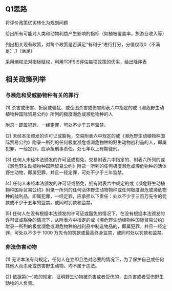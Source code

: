 ## Q1思路

将评价政策优劣转化为规划问题

给出所有可能对人类和动物利益产生影响的指标（如植被覆盖率，旅游业收入等）

列出相关现有政策，对每个政策是否满足“有利于”进行打分，分值仅取0（不满足）,1（满足）

采用熵权法对指标赋权，利用TOPSIS评估每项政策的优劣，给出降序表

## 相关政策列举

### 与濒危和受威胁物种有关的罪行
(1)	
杀害或伤害、折磨或骚扰、或企图杀害或伤害附表六中指定的或《濒危野生动植物种国际贸易公约》所列的极度濒危或濒危物种的人

附录一即属犯罪，一经定罪，可处不少于五年监禁。

(2)	
未经本法颁发的许可证或豁免，交易附表六中规定的或《濒危野生动植物种国际贸易公约》附录一所列的任何极度濒危或濒危物种的野生动物战利品的人，即属犯罪，一经定罪，应承担刑事责任。处七年以上有期徒刑。

(3)	
任何人未经本法颁发的许可证或豁免，交易附表六中指定的、附表六所列的或《濒危野生动植物种国际贸易公约》附录一所列的任何极度濒危或濒危物种的活体野生动物，即属犯罪，并且一经定罪，可处不少于三年监禁。

(4)	
任何人未经本法颁发的许可证或豁免，拥有附表六中规定的或《濒危野生动植物种国际贸易公约》附录一所列的任何活体野生动物物种或任何极度濒危或濒危物种的战利品，即属犯罪，一经定罪，应承担以下责任：处以不少于三百万先令的罚款或不少于五年的监禁，或同时罚款和监禁。

(5)	
任何人在没有根据本法颁发的许可证或豁免的情况下，在没有根据本法颁发的许可证或豁免的情况下，从附表六中指定的或《濒危野生动植物种国际贸易公约》附录一所列的极度濒危或濒危物种的战利品中制造物品的，即属犯罪，并且一经定罪，可处以不少于 1000 万先令的罚款或最高终身监禁，或同时处以罚款和监禁。

### 非法伤害动物
(1)	
无论本法有何规定，任何人在立即且绝对必要的情况下，为了保护自己或任何其他人而杀死或伤害野生动物，均不属于违法。

(2)	
依据第(一)款的规定，证明野生动物被杀害或者受伤的，由杀害或者受伤野生动物的人负责。